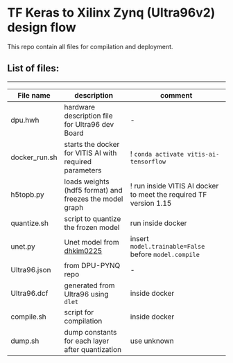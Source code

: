 # TF Keras to Xilinx Zynq (Ultra96v2) design flow
This repo contain all files for compilation and deployment.

## List of files:
-----------
|File name 	| description | comment |
----------- | ---------- | -------- |
|dpu.hwh | hardware description file for Ultra96 dev Board| - |
|docker_run.sh | starts the docker for VITIS AI with required parameters | ! `conda activate vitis-ai-tensorflow` |
|h5topb.py | loads weights (hdf5 format) and freezes the model graph | ! run inside VITIS AI docker to meet the required TF version 1.15 |
|quantize.sh | script to quantize the frozen model| run inside docker |
|unet.py | Unet model from [dhkim0225](https://github.com/dhkim0225/keras-image-segmentation.git) |  insert `model.trainable=False` before `model.compile`
|Ultra96.json | from DPU-PYNQ repo |- |
|Ultra96.dcf | generated from Ultra96 using `dlet` | inside docker |
|compile.sh | script for compilation | inside docker |
|dump.sh| dump constants for each layer after quantization | use unknown |


